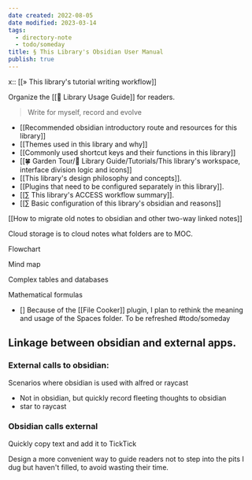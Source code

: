 ```yaml
---
date created: 2022-08-05
date modified: 2023-03-14
tags:
  - directory-note
  - todo/someday
title: § This Library's Obsidian User Manual
publish: true
---
```

x:: [[» This library's tutorial writing workflow]]

Organize the [[🧰 Library Usage Guide]] for readers.

> Write for myself, record and evolve

- [[Recommended obsidian introductory route and resources for this library]]
- [[Themes used in this library and why]]
- [[Commonly used shortcut keys and their functions in this library]]
- [[🍀 Garden Tour/🧰 Library Guide/Tutorials/This library's workspace, interface division logic and icons]]
- [[This library's design philosophy and concepts]].
- [[Plugins that need to be configured separately in this library]].
- [[∑ This library's ACCESS workflow summary]].
- [[∑ Basic configuration of this library's obsidian and reasons]]

[[How to migrate old notes to obsidian and other two-way linked notes]]

Cloud storage is to cloud notes what folders are to MOC.

Flowchart

Mind map

Complex tables and databases

Mathematical formulas

- [] Because of the [[File Cooker]] plugin, I plan to rethink the meaning and usage of the Spaces folder. To be refreshed #todo/someday

## Linkage between obsidian and external apps.

### External calls to obsidian:

Scenarios where obsidian is used with alfred or raycast

- Not in obsidian, but quickly record fleeting thoughts to obsidian
- star to raycast

### Obsidian calls external

Quickly copy text and add it to TickTick

Design a more convenient way to guide readers not to step into the pits I dug but haven't filled, to avoid wasting their time. 